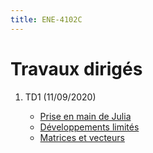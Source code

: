 ```yaml
---
title: ENE-4102C
---
```


# Travaux dirigés

1. TD1 (11/09/2020)

	* [Prise en main de Julia](td1/part1.html)
	* [Développements limités](td1/part2.html)
	* [Matrices et vecteurs](td1/part3.html)

